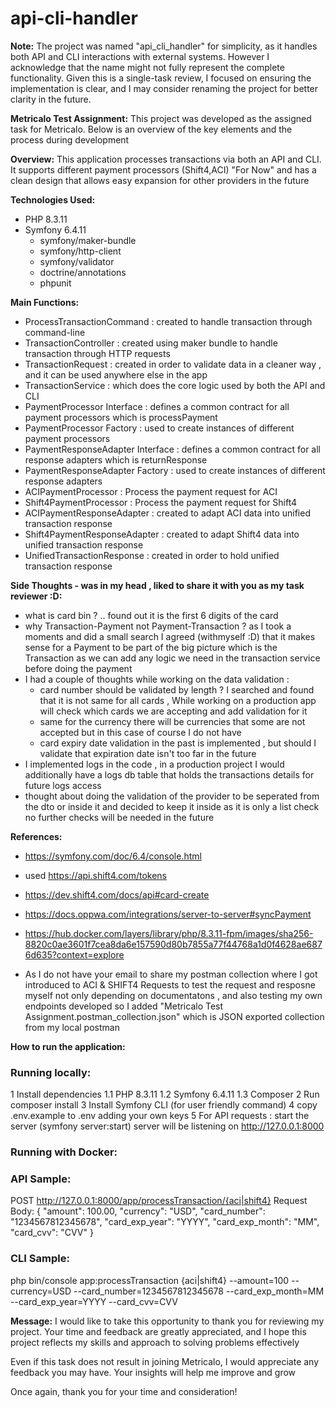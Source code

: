 # api-cli-handler
 
**Note:** 
The project was named "api_cli_handler" for simplicity, as it handles both API and CLI interactions with external systems. However I acknowledge that the name might not fully represent the complete functionality. 
Given this is a single-task review, I focused on ensuring the implementation is clear, and I may consider renaming the project for better clarity in the future.

**Metricalo Test Assignment:**
This project was developed as the assigned task for Metricalo. Below is an overview of the key elements and the process during development

**Overview:**
This application processes transactions via both an API and CLI. It supports different payment processors (Shift4,ACI) "For Now" and has a clean design that allows easy expansion for other providers in the future

**Technologies Used:**
- PHP 8.3.11 
- Symfony 6.4.11
    - symfony/maker-bundle
    - symfony/http-client
    - symfony/validator
    - doctrine/annotations
    - phpunit

**Main Functions:**
- ProcessTransactionCommand : created to handle transaction through command-line
- TransactionController : created using maker bundle to handle transaction through HTTP requests
- TransactionRequest : created in order to validate data in a cleaner way , and it can be used anywhere else in the app
- TransactionService : which does the core logic used by both the API and CLI
- PaymentProcessor Interface : defines a common contract for all payment processors which is processPayment
- PaymentProcessor Factory : used to create instances of different payment processors
- PaymentResponseAdapter Interface : defines a common contract for all response adapters which is returnResponse
- PaymentResponseAdapter Factory : used to create instances of different response adapters
- ACIPaymentProcessor : Process the payment request for ACI
- Shift4PaymentProcessor : Process the payment request for Shift4
- ACIPaymentResponseAdapter : created to adapt ACI data into unified transaction response
- Shift4PaymentResponseAdapter : created to adapt Shift4 data into unified transaction response
- UnifiedTransactionResponse : created in order to hold unified transaction response

**Side Thoughts - was in my head , liked to share it with you as my task reviewer :D:**
- what is card bin ? .. found out it is the first 6 digits of the card
- why Transaction-Payment not Payment-Transaction ? as I took a moments and did a small search I agreed (withmyself :D) that it makes sense for a Payment to be part of the big picture which is the Transaction as we can add any logic we need in the transaction service before doing the payment
- I had a couple of thoughts while working on the data validation :
    - card number should be validated by length ? I searched and found that it is not same for all cards , While working on a production app will check which cards we are accepting and add validation for it 
    - same for the currency there will be currencies that some are not accepted but in this case of course I do not have
    - card expiry date validation in the past is implemented , but should I validate that expiration date isn't too far in the future
- I implemented logs in the code , in a production project I would additionally have a logs db table that holds the transactions details for future logs access 
- thought about doing the validation of the provider to be seperated from the dto or inside it and decided to keep it inside as it is only a list check no further checks will be needed in the future

**References:** 
- https://symfony.com/doc/6.4/console.html
- used https://api.shift4.com/tokens
- https://dev.shift4.com/docs/api#card-create
- https://docs.oppwa.com/integrations/server-to-server#syncPayment
- https://hub.docker.com/layers/library/php/8.3.11-fpm/images/sha256-8820c0ae3601f7cea8da6e157590d80b7855a77f44768a1d0f4628ae6876d635?context=explore


- As I do not have your email to share my postman collection where I got introduced to ACI & SHIFT4 Requests to test the request and resposne myself not only depending on documentatons , and also testing my own endpoints developed so I added "Metricalo Test Assignment.postman_collection.json" which is JSON exported collection from my local postman

**How to run the application:** 
### Running locally:
1 Install dependencies
    1.1 PHP 8.3.11 
    1.2 Symfony 6.4.11
    1.3 Composer
2 Run composer install
3 Install Symfony CLI (for user friendly command)
4 copy .env.example to .env adding your own keys
5 For API requests : start the server (symfony server:start) server will be listening on http://127.0.0.1:8000

### Running with Docker:

### API Sample:
POST http://127.0.0.1:8000/app/processTransaction/{aci|shift4}
Request Body:
{
  "amount": 100.00,
  "currency": "USD",
  "card_number": "1234567812345678",
  "card_exp_year": "YYYY",
  "card_exp_month": "MM",
  "card_cvv": "CVV"
}

### CLI Sample:
php bin/console app:processTransaction {aci|shift4} --amount=100 --currency=USD --card_number=1234567812345678 --card_exp_month=MM --card_exp_year=YYYY --card_cvv=CVV


**Message:** 
I would like to take this opportunity to thank you for reviewing my project. Your time and feedback are greatly appreciated, and I hope this project reflects my skills and approach to solving problems effectively

Even if this task does not result in joining Metricalo, I would appreciate any feedback you may have. Your insights will help me improve and grow

Once again, thank you for your time and consideration!